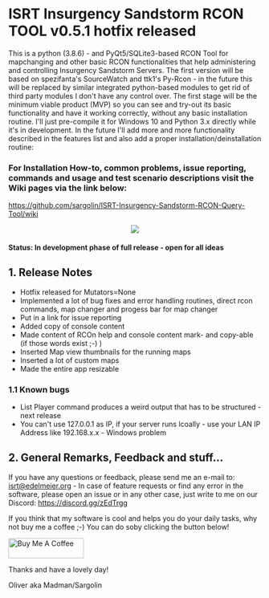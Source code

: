# ISRT Insurgency Sandstorm RCON TOOL v0.5.1 hotfix released
This is a python (3.8.6) - and PyQt5/SQLite3-based RCON Tool for mapchanging and other basic RCON functionalities that help administering and controlling Insurgency Sandstorm Servers. The first version will be based on spezifanta's SourceWatch and ttk1's Py-Rcon - in the future this will be replaced by similar integrated python-based modules to get rid of third party modules I don't have any control over. The first stage will be the minimum viable product (MVP) so you can see and try-out its basic functionality and have it working correctly, without any basic installation routine. I'll just pre-compile it for Windows 10 and Python 3.x directly while it's in development. In the future I'll add more and more functionality described in the features list and also add a proper installation/deinstallation routine:

### For Installation How-to, common problems, issue reporting, commands and usage and test scenario descriptions visit the Wiki pages via the link below: 
https://github.com/sargolin/ISRT-Insurgency-Sandstorm-RCON-Query-Tool/wiki

<center><img src="http://gs.tct-gaming.com/isrt05.jpg"></center>

#### Status: In development phase of full release - open for all ideas

## 1. Release Notes
- Hotfix released for Mutators=None
- Implemented a lot of bug fixes and error handling routines, direct rcon commands, map changer and progess bar for map changer
- Put in a link for issue reporting
- Added copy of console content
- Made content of RCOn help and console content mark- and copy-able (if those words exist ;-) )
- Inserted Map view thumbnails for the running maps
- Inserted a lot of custom maps
- Made the entire app resizable

### 1.1 Known bugs
- List Player command produces a weird output that has to be structured - next release
- You can't use 127.0.0.1 as IP, if your server runs lcoally - use your LAN IP Address like 192.168.x.x - Windows problem

## 2. General Remarks, Feedback and stuff...
If you have any questions or feedback, please send me an e-mail to: isrt@edelmeier.org - In case of feature requests or find any error in the software, please open an issue or in any other case, just write to me on our Discord: https://discord.gg/zEdTrgg

If you think that my software is cool and helps you do your daily tasks, why not buy me a coffee ;-) You can do soby clicking the button below!

<a href="https://www.buymeacoffee.com/oedelmeier" target="_blank"><img src="https://cdn.buymeacoffee.com/buttons/v2/default-yellow.png" alt="Buy Me A Coffee" style="height: 40px !important;width: 150px !important;"></a>

Thanks and have a lovely day!

Oliver aka Madman/Sargolin

